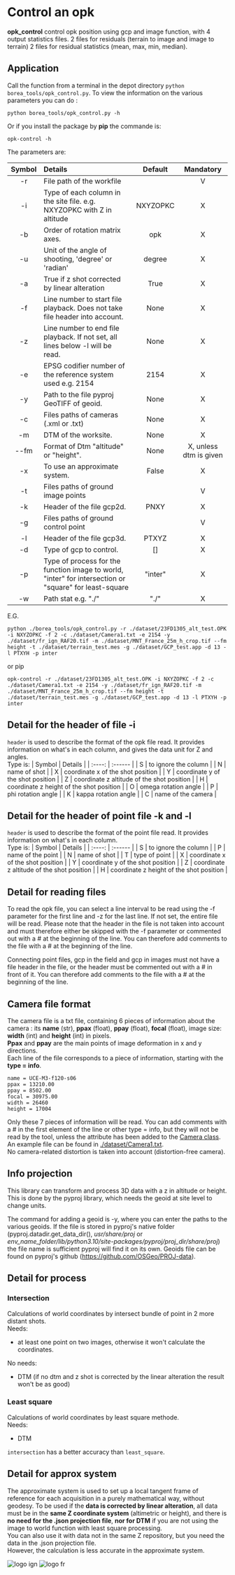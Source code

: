 # Control an opk

**opk_control** control opk position using gcp and image function, with 4 output statistics files. 2 files for residuals (terrain to image and image to terrain) 2 files for residual statistics (mean, max, min, median).

## Application

Call the function from a terminal in the depot directory `python borea_tools/opk_control.py`. To view the information on the various parameters you can do : 

```python borea_tools/opk_control.py -h``` 

Or if you install the package by **pip** the commande is:

```opk-control -h```

The parameters are:

| Symbol | Details | Default | Mandatory |
| :----: | :------ | :-----: | :-------: |
| -r | File path of the workfile | | V |
| -i | Type of each column in the site file. e.g. NXYZOPKC with Z in altitude | NXYZOPKC | X |
| -b | Order of rotation matrix axes. | opk | X |
| -u | Unit of the angle of shooting, 'degree' or 'radian' | degree | X |
| -a | True if z shot corrected by linear alteration | True | X |
| -f | Line number to start file playback. Does not take file header into account. | None | X |
| -z | Line number to end file playback. If not set, all lines below -l will be read. | None | X |
| -e | EPSG codifier number of the reference system used e.g. 2154 | 2154 | X |
| -y | Path to the file pyproj GeoTIFF of geoid. | None | X |
| -c | Files paths of cameras (.xml or .txt) | None | X |
| -m | DTM of the worksite. | None | X |
| --fm | Format of Dtm "altitude" or "height". | None | X, unless dtm is given |
| -x | To use an approximate system. | False | X |
| -t | Files paths of ground image points |  | V |
| -k | Header of the file gcp2d. | PNXY | X |
| -g | Files paths of ground control point |  | V |
| -l | Header of the file gcp3d. | PTXYZ | X |
| -d | Type of gcp to control. | [] | X |
| -p | Type of process for the function image to world, "inter" for intersection or "square" for least-square | "inter" | X |
| -w | Path stat e.g. "./" | "./" | X |

E.G.
```
python ./borea_tools/opk_control.py -r ./dataset/23FD1305_alt_test.OPK -i NXYZOPKC -f 2 -c ./dataset/Camera1.txt -e 2154 -y ./dataset/fr_ign_RAF20.tif -m ./dataset/MNT_France_25m_h_crop.tif --fm height -t ./dataset/terrain_test.mes -g ./dataset/GCP_test.app -d 13 -l PTXYH -p inter
```
or pip
```
opk-control -r ./dataset/23FD1305_alt_test.OPK -i NXYZOPKC -f 2 -c ./dataset/Camera1.txt -e 2154 -y ./dataset/fr_ign_RAF20.tif -m ./dataset/MNT_France_25m_h_crop.tif --fm height -t ./dataset/terrain_test.mes -g ./dataset/GCP_test.app -d 13 -l PTXYH -p inter
```

## Detail for the header of file -i

`header` is used to describe the format of the opk file read. It provides information on what's in each column, and gives the data unit for Z and angles.   
Type is:
| Symbol | Details |
| :----: | :------ |
| S | to ignore the column |
| N | name of shot |
| X | coordinate x of the shot position |
| Y | coordinate y of the shot position |
| Z | coordinate z altitude of the shot position |
| H | coordinate z height of the shot position |
| O | omega rotation angle |
| P | phi rotation angle |
| K | kappa rotation angle |
| C | name of the camera |

## Detail for the header of point file -k and -l

`header` is used to describe the format of the point file read. It provides information on what's in each column.   
Type is:
| Symbol | Details |
| :----: | :------ |
| S | to ignore the column |
| P | name of the point |
| N | name of shot |
| T | type of point |
| X | coordinate x of the shot position |
| Y | coordinate y of the shot position |
| Z | coordinate z altitude of the shot position |
| H | coordinate z height of the shot position |

## Detail for reading files

To read the opk file, you can select a line interval to be read using the -f parameter for the first line and -z for the last line. If not set, the entire file will be read. Please note that the header in the file is not taken into account and must therefore either be skipped with the -f parameter or commented out with a # at the beginning of the line. You can therefore add comments to the file with a # at the beginning of the line.

Connecting point files, gcp in the field and gcp in images must not have a file header in the file, or the header must be commented out with a # in front of it. You can therefore add comments to the file with a # at the beginning of the line.

## Camera file format

The camera file is a txt file, containing 6 pieces of information about the camera : its **name** (str), **ppax** (float), **ppay** (float), **focal** (float), image size: **width** (int) and **height** (int) in pixels.    
**Ppax** and **ppay** are the main points of image deformation in x and y directions.  
Each line of the file corresponds to a piece of information, starting with the **type = info**.
```
name = UCE-M3-f120-s06
ppax = 13210.00
ppay = 8502.00
focal = 30975.00
width = 26460
height = 17004
```
Only these 7 pieces of information will be read. You can add comments with a # in the first element of the line or other type = info, but they will not be read by the tool, unless the attribute has been added to the [Camera class](../../borea/datastruct/camera.py).
An example file can be found in [./dataset/Camera1.txt](../../dataset/Camera1.txt).  
No camera-related distortion is taken into account (distortion-free camera).

## Info projection

This library can transform and process 3D data with a z in altitude or height. This is done by the pyproj library, which needs the geoid at site level to change units.

The command for adding a geoid is -y, where you can enter the paths to the various geoids. If the file is stored in pyproj's native folder (pyproj.datadir.get_data_dir(), *usr/share/proj* or *env_name_folder/lib/python3.10/site-packages/pyproj/proj_dir/share/proj*) the file name is sufficient pyproj will find it on its own. 
Geoids file can be found on pyproj's github (https://github.com/OSGeo/PROJ-data).

## Detail for process

### Intersection

Calculations of world coordinates by intersect bundle of point in 2 more distant shots.  
Needs:
* at least one point on two images, otherwise it won't calculate the coordinates.

No needs:
* DTM (if no dtm and z shot is corrected by the linear alteration the result won't be as good)

### Least square

Calculations of world coordinates by least square methode.  
Needs:
* DTM

`intersection` has a better accuracy than `least_square`.

## Detail for approx system

The approximate system is used to set up a local tangent frame of reference for each acquisition in a purely mathematical way, without geodesy. To be used if the **data is corrected by linear alteration**, all data must be in the **same Z coordinate system** (altimetric or height), and there is **no need for the .json projection file**, **nor for DTM** if you are not using the image to world function with least square processing.  
You can also use it with data not in the same Z repository, but you need the data in the .json projection file.  
However, the calculation is less accurate in the approximate system.

![logo ign](../../docs/image/logo_ign.png) ![logo fr](../../docs/image/Republique_Francaise_Logo.png)